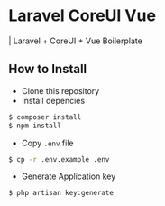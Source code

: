 # Laravel CoreUI Vue

| Laravel + CoreUI + Vue Boilerplate

## How to Install
* Clone this repository
* Install depencies
```bash
$ composer install
$ npm install
```
* Copy `.env` file
```bash
$ cp -r .env.example .env
```
* Generate Application key
```bash
$ php artisan key:generate
```

